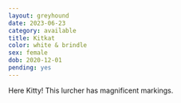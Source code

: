 ```yaml
---
layout: greyhound
date: 2023-06-23
category: available
title: Kitkat
color: white & brindle
sex: female
dob: 2020-12-01
pending: yes
---
```

Here Kitty! This lurcher has magnificent markings.
